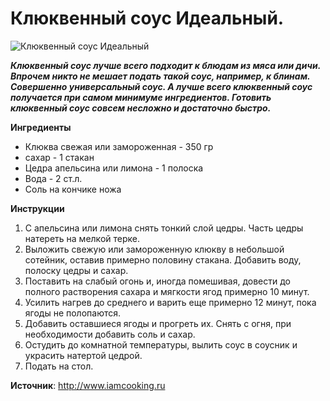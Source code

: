 # Клюквенный соус Идеальный.

![Клюквенный соус Идеальный](/images/Kulinar/Sous/cranberry-sauce.jpg 'Клюквенный соус Идеальный')

_**Клюквенный соус лучше всего подходит к блюдам из мяса или дичи. Впрочем никто не мешает подать такой соус, например, к блинам. Совершенно универсальный соус.  А лучше всего клюквенный соус получается при самом минимуме ингредиентов. Готовить клюквенный соус совсем несложно и достаточно быстро.**_

**Ингредиенты**

- Клюква свежая или замороженная - 350 гр
- сахар - 1 стакан
- Цедра апельсина или лимона - 1 полоска
- Вода - 2 ст.л.
- Соль на кончике ножа 

**Инструкции**

1. С апельсина или лимона снять тонкий слой цедры. Часть цедры натереть на мелкой терке.
2. Выложить свежую или замороженную клюкву в небольшой сотейник, оставив примерно половину стакана. Добавить воду, полоску цедры и сахар.
3. Поставить на слабый огонь и, иногда помешивая, довести до полного растворения сахара и мягкости ягод примерно 10 минут.
4. Усилить нагрев до среднего и варить еще примерно 12 минут, пока ягоды не полопаются.
5. Добавить оставшиеся ягоды и прогреть их. Снять с огня, при необходимости добавить соль и сахар.
6. Остудить до комнатной температуры, вылить соус в соусник и украсить натертой цедрой.
7. Подать на стол.

**Источник**: http://www.iamcooking.ru
